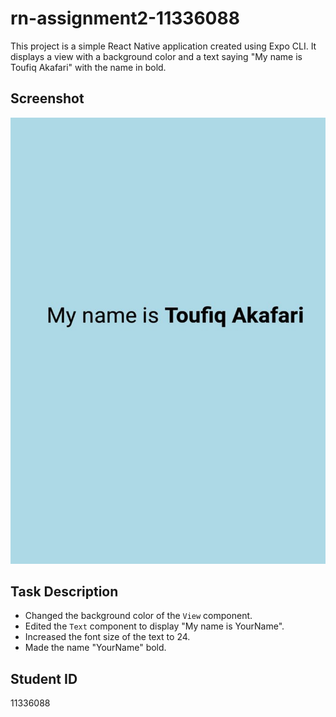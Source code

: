 # rn-assignment2-11336088

This project is a simple React Native application created using Expo CLI. It displays a view with a background color and a text saying "My name is Toufiq Akafari" with the name in bold.

## Screenshot

![Screenshot](Screenshot.png)

## Task Description

- Changed the background color of the `View` component.
- Edited the `Text` component to display "My name is YourName".
- Increased the font size of the text to 24.
- Made the name "YourName" bold.

## Student ID
11336088
